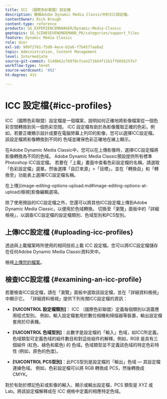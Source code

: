 ```yaml
---
title: ICC （國際色彩聯盟）設定檔
description: 瞭解Adobe Dynamic Media Classic中的ICC設定檔。
contentOwner: Rick Brough
content-type: reference
products: SG_EXPERIENCEMANAGER/Dynamic-Media-Classic
geptopics: SG_SCENESEVENONDEMAND_PK/categories/support_files
feature: Dynamic Media Classic
role: User
exl-id: 989f2761-f5d0-4ece-b2a6-f7b4577aa8a2
topic: Administration, Content Management
level: Intermediate
source-git-commit: 5140b62c76970cfcee271664f11b1ff605625fe7
workflow-type: tm+mt
source-wordcount: '452'
ht-degree: 41%

---
```


# ICC 設定檔{#icc-profiles}

ICC （國際色彩聯盟）設定檔是一個檔案，說明如何正確地將影像檔案從一個色彩空間轉換到另一個色彩空間。 ICC 設定檔有助於為影像獲取正確的色彩。例如，若要正確顯示設計成要在電腦熒幕上列印的影像，您可以選擇ICC設定檔。 該設定檔將影像轉換到不同的 色域並確保色彩正確地在線上顯示。

在Adobe Dynamic Media Classic中，您可以在上傳影像時，選擇ICC設定檔將影像轉換為不同的色域。 Adobe Dynamic Media Classic預設提供所有標準Photoshop ICC設定檔。 若要在「上載」畫面中查看色彩設定檔的名稱，請選取「色彩設定檔」選單。然後選擇「自訂來源」>「目標」，並在「轉換自」和「轉換至」功能表上選擇ICC設定檔名稱。

在上傳](image-editing-options-upload.md#image-editing-options-at-upload)檢視[影像編輯選項。

除了使用預設的ICC設定檔之外，您還可以將其他ICC設定檔上傳到Adobe Dynamic Media Classic，以便用於色域轉換。 切換至「瀏覽」面板中的「詳細檢視」，以調查ICC設定檔的設定檔類別、色域型別和PCS型別。

## 上傳ICC設定檔 {#uploading-icc-profiles}

透過與上載檔案時所使用的相同技術上載 ICC 設定檔。您可以將ICC設定檔儲存在任何Adobe Dynamic Media Classic資料夾中。

檢視[上傳您的檔案](uploading-files.md#uploading_your_files)。

## 檢查ICC設定檔 {#examining-an-icc-profile}

若要檢查ICC設定檔，請在「瀏覽」面板中選取該設定檔，並在「詳細資料檢視」中顯示它。 「詳細資料檢視」提供下列有關ICC設定檔的資訊：

* **[!UICONTROL 設定檔類別]**： ICC （國際色彩聯盟）定義每個類別以涵蓋應用程式型別。 例如，輸入設定檔套用於數位相機和掃描器等裝置，輸出設定檔套用於印表機。

* **[!UICONTROL 色域型別]**：此數字是設定檔的「輸入」色域，如ICC所定義。 色域類型可定義色域的組件數目和對這些組件的解釋。例如，RGB 是具有三個組件 (紅色、綠色和藍色) 的 色域。色域類型並不定義該色域的特定色彩特性 (例如，原色的色度)。

* **[!UICONTROL PCS型別]**：此PCS型別是設定檔的「輸出」色域 — 其設定檔連線色域。 例如，色彩設定檔可以將 RGB 轉換成 PCS，然後轉換成 CMYK。

對於有助於標記色彩或影像的輸入、顯示或輸出設定檔，PCS 類型是 XYZ 或 Lab。將該設定檔解釋成在 ICC 規格中定義的相應特定色域。
